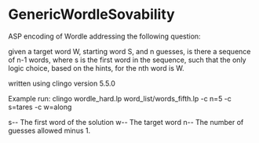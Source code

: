 # GenericWordleSovability
ASP encoding of Wordle addressing the following question:

given a target word W, starting word S, and n guesses, is there a sequence of n-1 words, where s is the first word in the sequence, such that the only logic choice, based on the hints, for the nth word is W.

written using clingo version 5.5.0

Example run:
 clingo wordle_hard.lp word_list/words_fifth.lp -c n=5 -c s=tares -c w=along

s-- The first word of the solution
w-- The target word
n-- The number of guesses allowed minus 1. 
